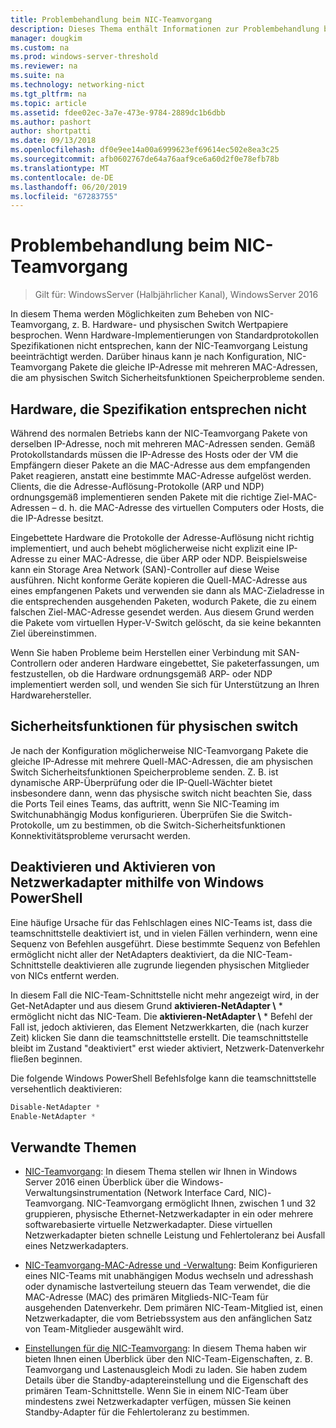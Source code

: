 ```yaml
---
title: Problembehandlung beim NIC-Teamvorgang
description: Dieses Thema enthält Informationen zur Problembehandlung beim NIC-Teamvorgang in Windows Server 2016.
manager: dougkim
ms.custom: na
ms.prod: windows-server-threshold
ms.reviewer: na
ms.suite: na
ms.technology: networking-nict
ms.tgt_pltfrm: na
ms.topic: article
ms.assetid: fdee02ec-3a7e-473e-9784-2889dc1b6dbb
ms.author: pashort
author: shortpatti
ms.date: 09/13/2018
ms.openlocfilehash: df0e9ee14a00a6999623ef69614ec502e8ea3c25
ms.sourcegitcommit: afb0602767de64a76aaf9ce6a60d2f0e78efb78b
ms.translationtype: MT
ms.contentlocale: de-DE
ms.lasthandoff: 06/20/2019
ms.locfileid: "67283755"
---
```

# <a name="troubleshooting-nic-teaming"></a>Problembehandlung beim NIC-Teamvorgang

>Gilt für: WindowsServer (Halbjährlicher Kanal), WindowsServer 2016

In diesem Thema werden Möglichkeiten zum Beheben von NIC-Teamvorgang, z. B. Hardware- und physischen Switch Wertpapiere besprochen.  Wenn Hardware-Implementierungen von Standardprotokollen Spezifikationen nicht entsprechen, kann der NIC-Teamvorgang Leistung beeinträchtigt werden. Darüber hinaus kann je nach Konfiguration, NIC-Teamvorgang Pakete die gleiche IP-Adresse mit mehreren MAC-Adressen, die am physischen Switch Sicherheitsfunktionen Speicherprobleme senden.

  
## <a name="hardware-that-doesnt-conform-to-specification"></a>Hardware, die Spezifikation entsprechen nicht  
  
Während des normalen Betriebs kann der NIC-Teamvorgang Pakete von derselben IP-Adresse, noch mit mehreren MAC-Adressen senden. Gemäß Protokollstandards müssen die IP-Adresse des Hosts oder der VM die Empfängern dieser Pakete an die MAC-Adresse aus dem empfangenden Paket reagieren, anstatt eine bestimmte MAC-Adresse aufgelöst werden.  Clients, die die Adresse-Auflösung-Protokolle (ARP und NDP) ordnungsgemäß implementieren senden Pakete mit die richtige Ziel-MAC-Adressen – d. h. die MAC-Adresse des virtuellen Computers oder Hosts, die die IP-Adresse besitzt. 
  
Eingebettete Hardware die Protokolle der Adresse-Auflösung nicht richtig implementiert, und auch behebt möglicherweise nicht explizit eine IP-Adresse zu einer MAC-Adresse, die über ARP oder NDP.  Beispielsweise kann ein Storage Area Network (SAN)-Controller auf diese Weise ausführen. Nicht konforme Geräte kopieren die Quell-MAC-Adresse aus eines empfangenen Pakets und verwenden sie dann als MAC-Zieladresse in die entsprechenden ausgehenden Paketen, wodurch Pakete, die zu einem falschen Ziel-MAC-Adresse gesendet werden. Aus diesem Grund werden die Pakete vom virtuellen Hyper-V-Switch gelöscht, da sie keine bekannten Ziel übereinstimmen.  
  
Wenn Sie haben Probleme beim Herstellen einer Verbindung mit SAN-Controllern oder anderen Hardware eingebettet, Sie paketerfassungen, um festzustellen, ob die Hardware ordnungsgemäß ARP- oder NDP implementiert werden soll, und wenden Sie sich für Unterstützung an Ihren Hardwarehersteller.  

  
## <a name="physical-switch-security-features"></a>Sicherheitsfunktionen für physischen switch  
Je nach der Konfiguration möglicherweise NIC-Teamvorgang Pakete die gleiche IP-Adresse mit mehrere Quell-MAC-Adressen, die am physischen Switch Sicherheitsfunktionen Speicherprobleme senden. Z. B. ist dynamische ARP-Überprüfung oder die IP-Quell-Wächter bietet insbesondere dann, wenn das physische switch nicht beachten Sie, dass die Ports Teil eines Teams, das auftritt, wenn Sie NIC-Teaming im Switchunabhängig Modus konfigurieren. Überprüfen Sie die Switch-Protokolle, um zu bestimmen, ob die Switch-Sicherheitsfunktionen Konnektivitätsprobleme verursacht werden. 
  
## <a name="disabling-and-enabling-network-adapters-by-using-windows-powershell"></a>Deaktivieren und Aktivieren von Netzwerkadapter mithilfe von Windows PowerShell  

Eine häufige Ursache für das Fehlschlagen eines NIC-Teams ist, dass die teamschnittstelle deaktiviert ist, und in vielen Fällen verhindern, wenn eine Sequenz von Befehlen ausgeführt.  Diese bestimmte Sequenz von Befehlen ermöglicht nicht aller der NetAdapters deaktiviert, da die NIC-Team-Schnittstelle deaktivieren alle zugrunde liegenden physischen Mitglieder von NICs entfernt werden. 

In diesem Fall die NIC-Team-Schnittstelle nicht mehr angezeigt wird, in der Get-NetAdapter und aus diesem Grund **aktivieren-NetAdapter \\** * ermöglicht nicht das NIC-Team. Die **aktivieren-NetAdapter \\** * Befehl der Fall ist, jedoch aktivieren, das Element Netzwerkkarten, die (nach kurzer Zeit) klicken Sie dann die teamschnittstelle erstellt. Die teamschnittstelle bleibt im Zustand "deaktiviert" erst wieder aktiviert, Netzwerk-Datenverkehr fließen beginnen. 

Die folgende Windows PowerShell Befehlsfolge kann die teamschnittstelle versehentlich deaktivieren:  
  
```PowerShell 
Disable-NetAdapter *  
Enable-NetAdapter *  
```  
  

  
## <a name="related-topics"></a>Verwandte Themen  
- [NIC-Teamvorgang](NIC-Teaming.md): In diesem Thema stellen wir Ihnen in Windows Server 2016 einen Überblick über die Windows-Verwaltungsinstrumentation (Network Interface Card, NIC)-Teamvorgang. NIC-Teamvorgang ermöglicht Ihnen, zwischen 1 und 32 gruppieren, physische Ethernet-Netzwerkadapter in ein oder mehrere softwarebasierte virtuelle Netzwerkadapter. Diese virtuellen Netzwerkadapter bieten schnelle Leistung und Fehlertoleranz bei Ausfall eines Netzwerkadapters.   

- [NIC-Teamvorgang-MAC-Adresse und -Verwaltung](NIC-Teaming-MAC-Address-Use-and-Management.md): Beim Konfigurieren eines NIC-Teams mit unabhängigen Modus wechseln und adresshash oder dynamische lastverteilung steuern das Team verwendet, die die MAC-Adresse (MAC) des primären Mitglieds-NIC-Team für ausgehenden Datenverkehr. Dem primären NIC-Team-Mitglied ist, einen Netzwerkadapter, die vom Betriebssystem aus den anfänglichen Satz von Team-Mitglieder ausgewählt wird.

- [Einstellungen für die NIC-Teamvorgang](nic-teaming-settings.md): In diesem Thema haben wir bieten Ihnen einen Überblick über den NIC-Team-Eigenschaften, z. B. Teamvorgang und Lastenausgleich Modi zu laden. Sie haben zudem Details über die Standby-adaptereinstellung und die Eigenschaft des primären Team-Schnittstelle. Wenn Sie in einem NIC-Team über mindestens zwei Netzwerkadapter verfügen, müssen Sie keinen Standby-Adapter für die Fehlertoleranz zu bestimmen.
  



